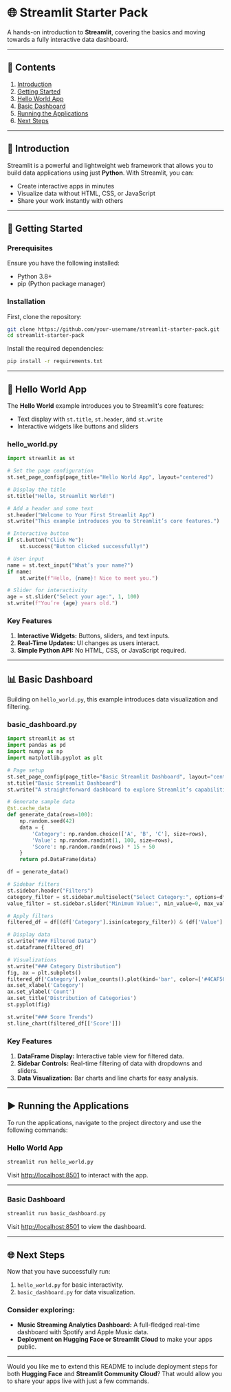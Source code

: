# 🌐 **Streamlit Starter Pack**

A hands-on introduction to **Streamlit**, covering the basics and moving towards a fully interactive data dashboard.

---

## 📌 **Contents**

1. [Introduction](#introduction)
2. [Getting Started](#getting-started)
3. [Hello World App](#hello-world-app)
4. [Basic Dashboard](#basic-dashboard)
5. [Running the Applications](#running-the-applications)
6. [Next Steps](#next-steps)

---

## 🎯 **Introduction**

Streamlit is a powerful and lightweight web framework that allows you to build data applications using just **Python**. With Streamlit, you can:

* Create interactive apps in minutes
* Visualize data without HTML, CSS, or JavaScript
* Share your work instantly with others

---

## 🚀 **Getting Started**

### **Prerequisites**

Ensure you have the following installed:

* Python 3.8+
* pip (Python package manager)

### **Installation**

First, clone the repository:

```bash
git clone https://github.com/your-username/streamlit-starter-pack.git
cd streamlit-starter-pack
```

Install the required dependencies:

```bash
pip install -r requirements.txt
```

---

## 👋 **Hello World App**

The **Hello World** example introduces you to Streamlit's core features:

* Text display with `st.title`, `st.header`, and `st.write`
* Interactive widgets like buttons and sliders

### **hello\_world.py**

```python
import streamlit as st

# Set the page configuration
st.set_page_config(page_title="Hello World App", layout="centered")

# Display the title
st.title("Hello, Streamlit World!")

# Add a header and some text
st.header("Welcome to Your First Streamlit App")
st.write("This example introduces you to Streamlit’s core features.")

# Interactive button
if st.button("Click Me"):
    st.success("Button clicked successfully!")

# User input
name = st.text_input("What’s your name?")
if name:
    st.write(f"Hello, {name}! Nice to meet you.")

# Slider for interactivity
age = st.slider("Select your age:", 1, 100)
st.write(f"You’re {age} years old.")
```

### **Key Features**

1. **Interactive Widgets:** Buttons, sliders, and text inputs.
2. **Real-Time Updates:** UI changes as users interact.
3. **Simple Python API:** No HTML, CSS, or JavaScript required.

---

## 📊 **Basic Dashboard**

Building on `hello_world.py`, this example introduces data visualization and filtering.

### **basic\_dashboard.py**

```python
import streamlit as st
import pandas as pd
import numpy as np
import matplotlib.pyplot as plt

# Page setup
st.set_page_config(page_title="Basic Streamlit Dashboard", layout="centered")
st.title("Basic Streamlit Dashboard")
st.write("A straightforward dashboard to explore Streamlit’s capabilities.")

# Generate sample data
@st.cache_data
def generate_data(rows=100):
    np.random.seed(42)
    data = {
        'Category': np.random.choice(['A', 'B', 'C'], size=rows),
        'Value': np.random.randint(1, 100, size=rows),
        'Score': np.random.randn(rows) * 15 + 50
    }
    return pd.DataFrame(data)

df = generate_data()

# Sidebar filters
st.sidebar.header("Filters")
category_filter = st.sidebar.multiselect("Select Category:", options=df['Category'].unique(), default=df['Category'].unique())
value_filter = st.sidebar.slider("Minimum Value:", min_value=0, max_value=100, value=0)

# Apply filters
filtered_df = df[(df['Category'].isin(category_filter)) & (df['Value'] >= value_filter)]

# Display data
st.write("### Filtered Data")
st.dataframe(filtered_df)

# Visualizations
st.write("### Category Distribution")
fig, ax = plt.subplots()
filtered_df['Category'].value_counts().plot(kind='bar', color=['#4CAF50', '#FFC107', '#2196F3'], ax=ax)
ax.set_xlabel('Category')
ax.set_ylabel('Count')
ax.set_title('Distribution of Categories')
st.pyplot(fig)

st.write("### Score Trends")
st.line_chart(filtered_df[['Score']])
```

### **Key Features**

1. **DataFrame Display:** Interactive table view for filtered data.
2. **Sidebar Controls:** Real-time filtering of data with dropdowns and sliders.
3. **Data Visualization:** Bar charts and line charts for easy analysis.

---

## ▶️ **Running the Applications**

To run the applications, navigate to the project directory and use the following commands:

### **Hello World App**

```bash
streamlit run hello_world.py
```

Visit [http://localhost:8501](http://localhost:8501) to interact with the app.

---

### **Basic Dashboard**

```bash
streamlit run basic_dashboard.py
```

Visit [http://localhost:8501](http://localhost:8501) to view the dashboard.

---

## 🌐 **Next Steps**

Now that you have successfully run:

1. `hello_world.py` for basic interactivity.
2. `basic_dashboard.py` for data visualization.

### Consider exploring:

* **Music Streaming Analytics Dashboard:** A full-fledged real-time dashboard with Spotify and Apple Music data.
* **Deployment on Hugging Face or Streamlit Cloud** to make your apps public.

---

Would you like me to extend this README to include deployment steps for both **Hugging Face** and **Streamlit Community Cloud**? That would allow you to share your apps live with just a few commands.
